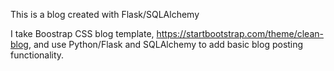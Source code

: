 This is a blog created with Flask/SQLAlchemy

I take Boostrap CSS blog template, https://startbootstrap.com/theme/clean-blog, and use Python/Flask and SQLAlchemy to add basic blog posting functionality.
